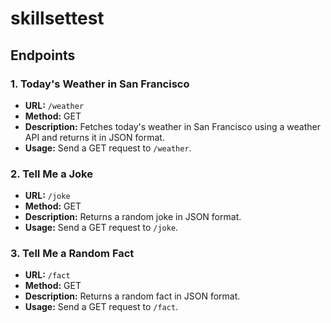 # skillsettest

## Endpoints

### 1. Today's Weather in San Francisco
- **URL:** `/weather`
- **Method:** GET
- **Description:** Fetches today's weather in San Francisco using a weather API and returns it in JSON format.
- **Usage:** Send a GET request to `/weather`.

### 2. Tell Me a Joke
- **URL:** `/joke`
- **Method:** GET
- **Description:** Returns a random joke in JSON format.
- **Usage:** Send a GET request to `/joke`.

### 3. Tell Me a Random Fact
- **URL:** `/fact`
- **Method:** GET
- **Description:** Returns a random fact in JSON format.
- **Usage:** Send a GET request to `/fact`.
